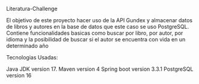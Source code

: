 Literatura-Challenge

El objetivo de este proyecto hacer uso de la API Gundex y almacenar datos de libros y autores en la base de datos que este caso se uso PostgreSQL.
Contiene funcionalidades basicas como buscar por libro, por autor, por idioma y la posibilidad de buscar si el autor se encuentra con vida en un determinado año

Tecnologias Usadas:

Java JDK version 17.
Maven version 4
Spring boot version 3.3.1
PostgreSQL version 16
